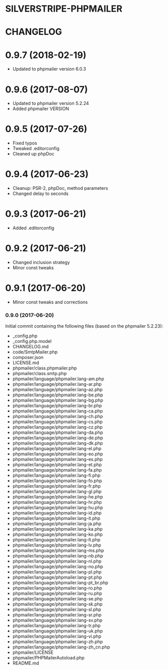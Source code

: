 SILVERSTRIPE-PHPMAILER
======================

# CHANGELOG

# 0.9.7 (2018-02-19)
* Updated to phpmailer version 6.0.3

# 0.9.6 (2017-08-07)
* Updated to phpmailer version 5.2.24
* Added phpmailer VERSION

# 0.9.5 (2017-07-26)
* Fixed typos
* Tweaked .editorconfig
* Cleaned up phpDoc

# 0.9.4 (2017-06-23)
* Cleanup: PSR-2, phpDoc, method parameters
* Changed delay to seconds

# 0.9.3 (2017-06-21)
* Added .editorconfig

# 0.9.2 (2017-06-21)
* Changed inclusion strategy
* Minor const tweaks

# 0.9.1 (2017-06-20)
* Minor const tweaks and corrections

### 0.9.0 (2017-06-20)
Initial commit containing the following files (based on the phpmailer 5.2.23):
* _config.php
* _config.php.model
* CHANGELOG.md
* code/SmtpMailer.php
* composer.json
* LICENSE.md
* phpmailer/class.phpmailer.php
* phpmailer/class.smtp.php
* phpmailer/language/phpmailer.lang-am.php
* phpmailer/language/phpmailer.lang-ar.php
* phpmailer/language/phpmailer.lang-az.php
* phpmailer/language/phpmailer.lang-be.php
* phpmailer/language/phpmailer.lang-bg.php
* phpmailer/language/phpmailer.lang-br.php
* phpmailer/language/phpmailer.lang-ca.php
* phpmailer/language/phpmailer.lang-ch.php
* phpmailer/language/phpmailer.lang-cs.php
* phpmailer/language/phpmailer.lang-cz.php
* phpmailer/language/phpmailer.lang-da.php
* phpmailer/language/phpmailer.lang-de.php
* phpmailer/language/phpmailer.lang-dk.php
* phpmailer/language/phpmailer.lang-el.php
* phpmailer/language/phpmailer.lang-eo.php
* phpmailer/language/phpmailer.lang-es.php
* phpmailer/language/phpmailer.lang-et.php
* phpmailer/language/phpmailer.lang-fa.php
* phpmailer/language/phpmailer.lang-fi.php
* phpmailer/language/phpmailer.lang-fo.php
* phpmailer/language/phpmailer.lang-fr.php
* phpmailer/language/phpmailer.lang-gl.php
* phpmailer/language/phpmailer.lang-he.php
* phpmailer/language/phpmailer.lang-hr.php
* phpmailer/language/phpmailer.lang-hu.php
* phpmailer/language/phpmailer.lang-id.php
* phpmailer/language/phpmailer.lang-it.php
* phpmailer/language/phpmailer.lang-ja.php
* phpmailer/language/phpmailer.lang-ka.php
* phpmailer/language/phpmailer.lang-ko.php
* phpmailer/language/phpmailer.lang-lt.php
* phpmailer/language/phpmailer.lang-lv.php
* phpmailer/language/phpmailer.lang-ms.php
* phpmailer/language/phpmailer.lang-nb.php
* phpmailer/language/phpmailer.lang-nl.php
* phpmailer/language/phpmailer.lang-no.php
* phpmailer/language/phpmailer.lang-pl.php
* phpmailer/language/phpmailer.lang-pt.php
* phpmailer/language/phpmailer.lang-pt_br.php
* phpmailer/language/phpmailer.lang-ro.php
* phpmailer/language/phpmailer.lang-ru.php
* phpmailer/language/phpmailer.lang-se.php
* phpmailer/language/phpmailer.lang-sk.php
* phpmailer/language/phpmailer.lang-sl.php
* phpmailer/language/phpmailer.lang-sr.php
* phpmailer/language/phpmailer.lang-sv.php
* phpmailer/language/phpmailer.lang-tr.php
* phpmailer/language/phpmailer.lang-uk.php
* phpmailer/language/phpmailer.lang-vi.php
* phpmailer/language/phpmailer.lang-zh.php
* phpmailer/language/phpmailer.lang-zh_cn.php
* phpmailer/LICENSE
* phpmailer/PHPMailerAutoload.php
* README.md

